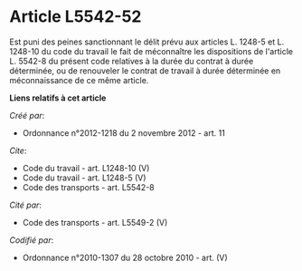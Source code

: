 # Article L5542-52

Est puni des peines sanctionnant le délit prévu aux articles L. 1248-5 et L. 1248-10 du code du travail le fait de
méconnaître les dispositions de l'article L. 5542-8 du présent code relatives à la durée du contrat à durée déterminée, ou de
renouveler le contrat de travail à durée déterminée en méconnaissance de ce même article.

**Liens relatifs à cet article**

_Créé par_:

  - Ordonnance n°2012-1218 du 2 novembre 2012 - art. 11

_Cite_:

  - Code du travail - art. L1248-10 (V)
  - Code du travail - art. L1248-5 (V)
  - Code des transports - art. L5542-8

_Cité par_:

  - Code des transports - art. L5549-2 (V)

_Codifié par_:

  - Ordonnance n°2010-1307 du 28 octobre 2010 - art. (V)
